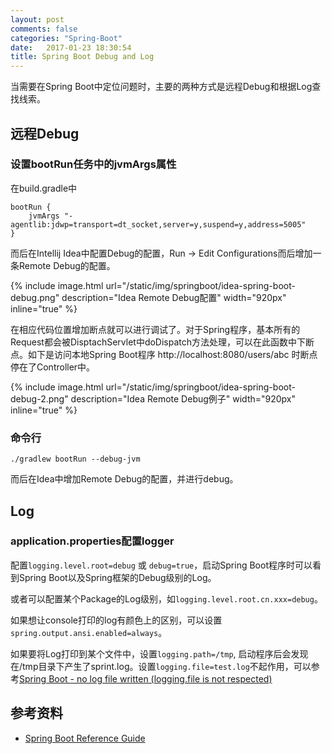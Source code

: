 ```yaml
---
layout: post
comments: false
categories: "Spring-Boot"
date:   2017-01-23 18:30:54
title: Spring Boot Debug and Log
---
```


<div id="toc"></div>

当需要在Spring Boot中定位问题时，主要的两种方式是远程Debug和根据Log查找线索。

## 远程Debug
### 设置bootRun任务中的jvmArgs属性

在build.gradle中

```
bootRun {
    jvmArgs "-agentlib:jdwp=transport=dt_socket,server=y,suspend=y,address=5005"
}
```

而后在Intellij Idea中配置Debug的配置，Run -> Edit Configurations而后增加一条Remote Debug的配置。

{% include image.html url="/static/img/springboot/idea-spring-boot-debug.png" description="Idea Remote Debug配置" width="920px" inline="true" %}

在相应代码位置增加断点就可以进行调试了。对于Spring程序，基本所有的Request都会被DisptachServlet中doDispatch方法处理，可以在此函数中下断点。如下是访问本地Spring Boot程序 http://localhost:8080/users/abc 时断点停在了Controller中。

{% include image.html url="/static/img/springboot/idea-spring-boot-debug-2.png" description="Idea Remote Debug例子" width="920px" inline="true" %}

### 命令行

```
./gradlew bootRun --debug-jvm
```

而后在Idea中增加Remote Debug的配置，并进行debug。

## Log
### application.properties配置logger

配置`logging.level.root=debug` 或 `debug=true`，启动Spring Boot程序时可以看到Spring Boot以及Spring框架的Debug级别的Log。

或者可以配置某个Package的Log级别，如`logging.level.root.cn.xxx=debug`。

如果想让console打印的log有颜色上的区别，可以设置`spring.output.ansi.enabled=always`。

如果要将Log打印到某个文件中，设置`logging.path=/tmp`, 启动程序后会发现在/tmp目录下产生了sprint.log。设置`logging.file=test.log`不起作用，可以参考[Spring Boot - no log file written (logging.file is not respected)](http://stackoverflow.com/questions/38527175/spring-boot-no-log-file-written-logging-file-is-not-respected)


## 参考资料
- [Spring Boot Reference Guide](http://docs.spring.io/spring-boot/docs/current/reference/html/)

<script type="text/javascript">
$(document).ready(function() {
    $('#toc').toc({ listType: 'ul', title: "<i>目录</i>" });
});
</script>
